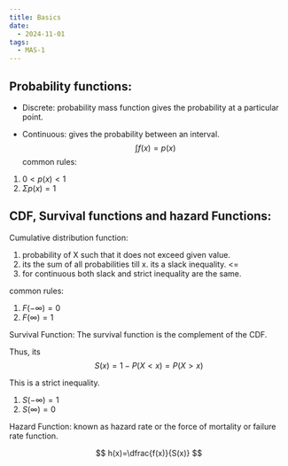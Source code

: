 ```yaml
---
title: Basics
date:
  - 2024-11-01
tags:
  - MAS-1
---
```

## Probability functions:
- Discrete:
   probability mass function gives the probability at a particular point.

- Continuous:
   gives the probability between an interval.
   $$
   \int f(x)= p(x)
   $$
common rules:
1. $0 < p(x) < 1$ 
2. $\Sigma p(x) = 1$

## CDF, Survival functions and hazard Functions:

Cumulative distribution function:
1. probability of X such that it does not exceed given value.
2. its the sum of all probabilities till x. its a slack inequality. <=
3. for continuous both slack and strict inequality are the same.

common rules:
1. $F(-\infty) = 0$ 
2. $F(\infty) = 1$

Survival Function:
 The survival function is the complement of the CDF.
 
 Thus, its
 $$
 S(x)=1-P(X<x)= P(X>x)
$$

This is a strict inequality.
1. $S(-\infty) = 1$ 
2. $S(\infty) = 0$

Hazard Function:
known as hazard rate or the force of mortality or failure rate function.

$$
h(x)=\dfrac{f(x)}{S(x)}
$$
